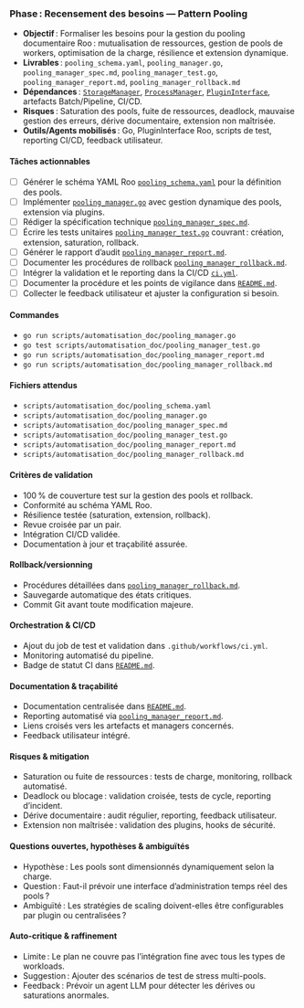 ### Phase : Recensement des besoins — Pattern Pooling

- **Objectif** : Formaliser les besoins pour la gestion du pooling documentaire Roo : mutualisation de ressources, gestion de pools de workers, optimisation de la charge, résilience et extension dynamique.
- **Livrables** : `pooling_schema.yaml`, `pooling_manager.go`, `pooling_manager_spec.md`, `pooling_manager_test.go`, `pooling_manager_report.md`, `pooling_manager_rollback.md`
- **Dépendances** : [`StorageManager`](AGENTS.md#storagemanager), [`ProcessManager`](AGENTS.md#processmanager), [`PluginInterface`](AGENTS.md#plugininterface), artefacts Batch/Pipeline, CI/CD.
- **Risques** : Saturation des pools, fuite de ressources, deadlock, mauvaise gestion des erreurs, dérive documentaire, extension non maîtrisée.
- **Outils/Agents mobilisés** : Go, PluginInterface Roo, scripts de test, reporting CI/CD, feedback utilisateur.

#### Tâches actionnables

- [ ] Générer le schéma YAML Roo [`pooling_schema.yaml`](scripts/automatisation_doc/pooling_schema.yaml) pour la définition des pools.
- [ ] Implémenter [`pooling_manager.go`](scripts/automatisation_doc/pooling_manager.go) avec gestion dynamique des pools, extension via plugins.
- [ ] Rédiger la spécification technique [`pooling_manager_spec.md`](scripts/automatisation_doc/pooling_manager_spec.md).
- [ ] Écrire les tests unitaires [`pooling_manager_test.go`](scripts/automatisation_doc/pooling_manager_test.go) couvrant : création, extension, saturation, rollback.
- [ ] Générer le rapport d’audit [`pooling_manager_report.md`](scripts/automatisation_doc/pooling_manager_report.md).
- [ ] Documenter les procédures de rollback [`pooling_manager_rollback.md`](scripts/automatisation_doc/pooling_manager_rollback.md).
- [ ] Intégrer la validation et le reporting dans la CI/CD [`ci.yml`](.github/workflows/ci.yml).
- [ ] Documenter la procédure et les points de vigilance dans [`README.md`](README.md).
- [ ] Collecter le feedback utilisateur et ajuster la configuration si besoin.

#### Commandes

- `go run scripts/automatisation_doc/pooling_manager.go`
- `go test scripts/automatisation_doc/pooling_manager_test.go`
- `go run scripts/automatisation_doc/pooling_manager_report.md`
- `go run scripts/automatisation_doc/pooling_manager_rollback.md`

#### Fichiers attendus

- `scripts/automatisation_doc/pooling_schema.yaml`
- `scripts/automatisation_doc/pooling_manager.go`
- `scripts/automatisation_doc/pooling_manager_spec.md`
- `scripts/automatisation_doc/pooling_manager_test.go`
- `scripts/automatisation_doc/pooling_manager_report.md`
- `scripts/automatisation_doc/pooling_manager_rollback.md`

#### Critères de validation

- 100 % de couverture test sur la gestion des pools et rollback.
- Conformité au schéma YAML Roo.
- Résilience testée (saturation, extension, rollback).
- Revue croisée par un pair.
- Intégration CI/CD validée.
- Documentation à jour et traçabilité assurée.

#### Rollback/versionning

- Procédures détaillées dans [`pooling_manager_rollback.md`](scripts/automatisation_doc/pooling_manager_rollback.md).
- Sauvegarde automatique des états critiques.
- Commit Git avant toute modification majeure.

#### Orchestration & CI/CD

- Ajout du job de test et validation dans `.github/workflows/ci.yml`.
- Monitoring automatisé du pipeline.
- Badge de statut CI dans [`README.md`](README.md).

#### Documentation & traçabilité

- Documentation centralisée dans [`README.md`](README.md).
- Reporting automatisé via [`pooling_manager_report.md`](scripts/automatisation_doc/pooling_manager_report.md).
- Liens croisés vers les artefacts et managers concernés.
- Feedback utilisateur intégré.

#### Risques & mitigation

- Saturation ou fuite de ressources : tests de charge, monitoring, rollback automatisé.
- Deadlock ou blocage : validation croisée, tests de cycle, reporting d’incident.
- Dérive documentaire : audit régulier, reporting, feedback utilisateur.
- Extension non maîtrisée : validation des plugins, hooks de sécurité.

#### Questions ouvertes, hypothèses & ambiguïtés

- Hypothèse : Les pools sont dimensionnés dynamiquement selon la charge.
- Question : Faut-il prévoir une interface d’administration temps réel des pools ?
- Ambiguïté : Les stratégies de scaling doivent-elles être configurables par plugin ou centralisées ?

#### Auto-critique & raffinement

- Limite : Le plan ne couvre pas l’intégration fine avec tous les types de workloads.
- Suggestion : Ajouter des scénarios de test de stress multi-pools.
- Feedback : Prévoir un agent LLM pour détecter les dérives ou saturations anormales.